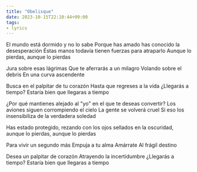 ```yaml
---
title: "Obelisque"
date: 2023-10-15T22:10:44+09:00
tags:
- lyrics
---
```


El mundo está dormido y no lo sabe
Porque has amado has conocido la desesperación
Éstas manos todavía tienen fuerzas para atraparlo
Aunque lo pierdas, aunque lo pierdas

Jura sobre esas lágrimas
Que te aferrarás a un milagro
Volando sobre el debris
En una curva ascendente

Busca en el palpitar de tu corazón
Hasta que regreses a la vida
¿Llegarás a tiempo?
Estaría bien que llegaras a tiempo

¿Por qué mantienes alejado al "yo" en el que te deseas convertir?
Los aviones siguen corrompiendo el cielo
La gente se volverá cruel
Si eso los insensibiliza de la verdadera soledad

Has estado protegido,
rezando con los ojos sellados en la oscuridad,
aunque lo pierdas, aunque lo pierdas

Para vivir un segundo más
Empuja a tu alma
Amárrate
Al frágil destino

Desea un palpitar de corazón
Atrayendo la incertidumbre
¿Llegarás a tiempo?
Estaría bien que llegaras a tiempo